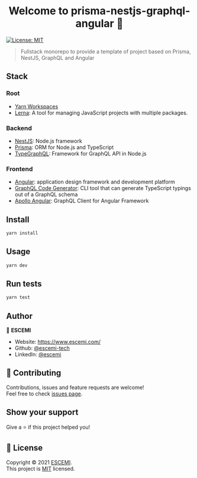 <h1 align="center">Welcome to prisma-nestjs-graphql-angular 👋</h1>
<p>
  <a href="LICENSE" target="_blank">
    <img alt="License: MIT" src="https://img.shields.io/badge/License-MIT-yellow.svg" />
  </a>
</p>

> Fullstack monorepo to provide a template of project based on Prisma, NestJS, GraphQL and Angular

## Stack

### Root

- [Yarn Workspaces](https://classic.yarnpkg.com/blog/2017/08/02/introducing-workspaces/)
- [Lerna](https://lerna.js.org/): A tool for managing JavaScript projects with multiple packages.

### Backend

- [NestJS](https://docs.nestjs.com/): Node.js framework
- [Prisma](https://www.prisma.io/docs/): ORM for Node.js and TypeScript
- [TypeGraphQL](https://github.com/MichalLytek/typegraphql-nestjs): Framework for GraphQL API in Node.js

### Frontend

- [Angular](https://angular.io/docs): application design framework and development platform
- [GraphQL Code Generator](https://graphql-code-generator.com/docs/getting-started/index): CLI tool that can generate TypeScript typings out of a GraphQL schema
- [Apollo Angular](https://apollo-angular.com/docs): GraphQL Client for Angular Framework

## Install

```sh
yarn install
```

## Usage

```sh
yarn dev
```

## Run tests

```sh
yarn test
```

## Author

👤 **ESCEMI**

- Website: https://www.escemi.com/
- Github: [@escemi-tech](https://github.com/escemi-tech)
- LinkedIn: [@escemi](https://linkedin.com/in/escemi)

## 🤝 Contributing

Contributions, issues and feature requests are welcome!<br />Feel free to check [issues page](https://github.com/escemi-tech/prisma-nestjs-graphql-angular/issues).

## Show your support

Give a ⭐️ if this project helped you!

## 📝 License

Copyright © 2021 [ESCEMI](https://github.com/escemi-tech).<br />
This project is [MIT](LICENSE) licensed.
